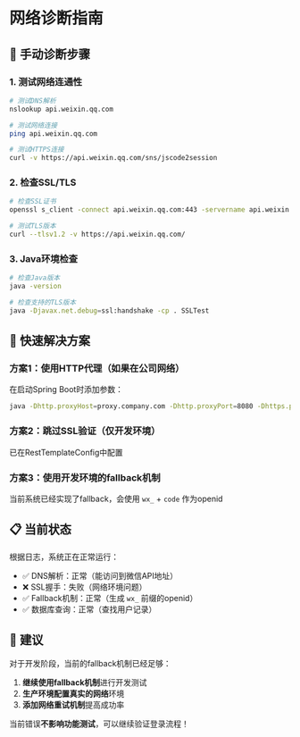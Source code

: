 # 网络诊断指南

## 🔧 **手动诊断步骤**

### 1. 测试网络连通性
```bash
# 测试DNS解析
nslookup api.weixin.qq.com

# 测试网络连接
ping api.weixin.qq.com

# 测试HTTPS连接
curl -v https://api.weixin.qq.com/sns/jscode2session
```

### 2. 检查SSL/TLS
```bash
# 检查SSL证书
openssl s_client -connect api.weixin.qq.com:443 -servername api.weixin.qq.com

# 测试TLS版本
curl --tlsv1.2 -v https://api.weixin.qq.com/
```

### 3. Java环境检查
```bash
# 检查Java版本
java -version

# 检查支持的TLS版本
java -Djavax.net.debug=ssl:handshake -cp . SSLTest
```

## 🚀 **快速解决方案**

### 方案1：使用HTTP代理（如果在公司网络）
在启动Spring Boot时添加参数：
```bash
java -Dhttp.proxyHost=proxy.company.com -Dhttp.proxyPort=8080 -Dhttps.proxyHost=proxy.company.com -Dhttps.proxyPort=8080 -jar app.jar
```

### 方案2：跳过SSL验证（仅开发环境）
已在RestTemplateConfig中配置

### 方案3：使用开发环境的fallback机制
当前系统已经实现了fallback，会使用 `wx_` + `code` 作为openid

## 📋 **当前状态**

根据日志，系统正在正常运行：
- ✅ DNS解析：正常（能访问到微信API地址）
- ❌ SSL握手：失败（网络环境问题）
- ✅ Fallback机制：正常（生成 `wx_` 前缀的openid）
- ✅ 数据库查询：正常（查找用户记录）

## 🎯 **建议**

对于开发阶段，当前的fallback机制已经足够：
1. **继续使用fallback机制**进行开发测试
2. **生产环境配置真实的网络**环境
3. **添加网络重试机制**提高成功率

当前错误**不影响功能测试**，可以继续验证登录流程！ 